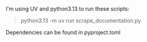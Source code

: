 I'm using UV and python3.13 to run these scripts:

>  python3.13 -m uv run scrape_documentation.py

Dependencies can be found in pyproject.toml
